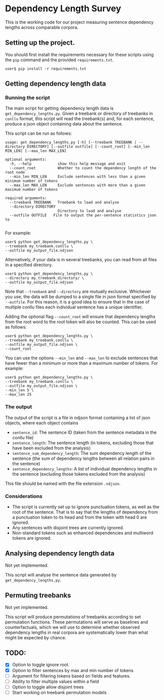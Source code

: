 # Dependency Length Survey

This is the working code for our project measuring sentence
dependency lengths across comparable corpora.

## Setting up the project.

You should first install the requirements necessary for these
scripts using the `pip` command and the provided
`requirements.txt`.

```commandline
user$ pip install -r requirements.txt
```

## Getting dependency length data

### Running the script

The main script for getting dependency
length data is `get_dependency_lengths.py`. Given a treebank
or directory of treebanks in `conllu` format, this script will
read the treebank(s) and, for each sentence, produce a json
object containing data about the sentence.

This script can be run as follows:

```text
usage: get_dependency_lengths.py [-h] [--treebank TREEBANK | --directory DIRECTORY] [--outfile outfile] [--count_root] [--min_len MIN_LEN] [--max_len MAX_LEN]

optional arguments:
  -h, --help            show this help message and exit
  --count_root          Whether to count the dependency length of the root node
  --min_len MIN_LEN     Exclude sentences with less than a given minimum number of tokens
  --max_len MAX_LEN     Exclude sentences with more than a given maximum number of tokens

required arguments:
  --treebank TREEBANK   Treebank to load and analyse
  --directory DIRECTORY
                        Directory to load and analyse
  --outfile OUTFILE   File to output the per-sentence statistics json to


```

For example:

```shell
user$ python get_dependency_lengths.py \
--treebank my_treebank.conllu \
--outfile my_output_file.ndjson
```

Alternatively, if your data is in several treebanks, you can
read from all files in a specified directory.

```shell
user$ python get_dependency_lengths.py \
--directory my_treebank_directory/ \
--outfile my_output_file.ndjson
```

Note that `--treebank` and `--directory` are mutually exclusive.
Whichever you use, the data will be dumped to a single file in
json format specified by `--outfile`.
For this reason, it is a good idea to ensure that in the case
of multiple conllu files each individual sentence has a unique
identifier.

Adding the optional flag `--count_root` will ensure that
dependency lengths from the root word to the root token will
also be counted.
This can be used as follows:

```shell
user$ python get_dependency_lengths.py \
--treebank my_treebank.conllu \
--outfile my_output_file.ndjson \
--count_root
```

You can use the options `--min_len` and `--max_len` to exclude sentences that have
fewer than a minimum or more than a maximum number of tokens. For example:

```shell
user$ python get_dependency_lengths.py \
--treebank my_treebank.conllu \
--outfile my_output_file.ndjson \
--min_len 5 \
--max_len 25
```

### The output

The output of the script is a file in ndjson format containing a
list of json objects, where each object contains

- `sentence_id`: The sentence ID (taken from the sentence metadata in the conllu file)
- `sentence_length`: The sentence length (in tokens, excluding those that have been excluded from the analysis)
- `sentence_sum_dependency_length`: The sum dependency length of the sentence (the sum of dependency lengths between all
  relation pairs in the sentence)
- `sentence_dependency_lengths`: A list of individual dependency lengths in the sentence (excluding those tokens
  excluded from the analysis)

This file should be named with the file extension `.ndjson`.

### Considerations

- The script is currently set up to ignore punctuation tokens,
  as well as the root of the sentence. That is to say that the
  lengths of dependency from a punctuation token to its head and
  from the token with head 0 are ignored.
- Any sentences with disjoint trees are currently ignored.
- Non-standard tokens such as enhanced dependencies and
  multiword tokens are ignored.

## Analysing dependency length data

Not yet implemented.

This script will analyse the sentence data generated by `get_dependency_lengths.py`.

## Permuting treebanks

Not yet implemented.

This script will produce permutations of treebanks according to set permutation functions.
These permutations will serve as baselines and counterfactuals, which we will use to
determine whether observed dependency lengths in real corpora are systematically lower
than what might be expected by chance.

## TODO:

- [x] Option to toggle ignore root.
- [x] Option to filter sentences by max and min number of tokens
- [ ] Argument for filtering tokens based on fields
  and features.
- [ ] Ability to filter multiple values within a field
- [ ] Option to toggle allow disjoint trees
- [ ] Start working on treebank permutation models
